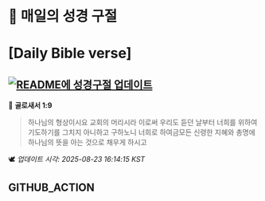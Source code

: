 # 🙏 매일의 성경 구절
# [Daily Bible verse]
## [![README에 성경구절 업데이트](https://github.com/DONGSUKA/first_test/actions/workflows/update-readme-bible.yml/badge.svg)](https://github.com/DONGSUKA/first_test/actions/workflows/update-readme-bible.yml)
<!-- START_BIBLE_VERSE -->
📖 **골로새서 1:9**
> 하나님의 형상이시요 교회의 머리시라 이로써 우리도 듣던 날부터 너희를 위하여 기도하기를 그치지 아니하고 구하노니 너희로 하여금모든 신령한 지혜와 총명에 하나님의 뜻을 아는 것으로 채우게 하시고

🕊️ _업데이트 시각: 2025-08-23 16:14:15 KST_
  <!-- END_BIBLE_VERSE -->
## GITHUB_ACTION
